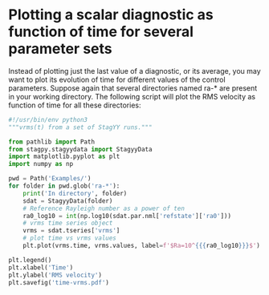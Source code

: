 Plotting a scalar diagnostic as function of time for several parameter sets
===========================================================================

Instead of plotting just the last value of a diagnostic, or its average, you
may want to plot its evolution of time for different values of the control
parameters. Suppose again that several directories named ra-* are present in
your working directory. The following script will plot the RMS velocity as
function of time for all these directories:

```py
#!/usr/bin/env python3
"""vrms(t) from a set of StagYY runs."""

from pathlib import Path
from stagpy.stagyydata import StagyyData
import matplotlib.pyplot as plt
import numpy as np

pwd = Path('Examples/')
for folder in pwd.glob('ra-*'):
    print('In directory', folder)
    sdat = StagyyData(folder)
    # Reference Rayleigh number as a power of ten
    ra0_log10 = int(np.log10(sdat.par.nml['refstate']['ra0']))
    # vrms time series object
    vrms = sdat.tseries['vrms']
    # plot time vs vrms values
    plt.plot(vrms.time, vrms.values, label=f'$Ra=10^{{{ra0_log10}}}$')

plt.legend()
plt.xlabel('Time')
plt.ylabel('RMS velocity')
plt.savefig('time-vrms.pdf')
```
